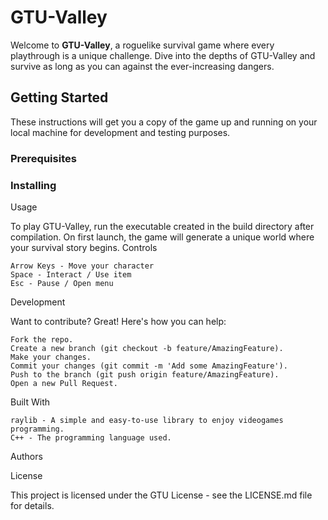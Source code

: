 # GTU-Valley

Welcome to **GTU-Valley**, a roguelike survival game where every playthrough is a unique challenge. Dive into the depths of GTU-Valley and survive as long as you can against the ever-increasing dangers.

## Getting Started

These instructions will get you a copy of the game up and running on your local machine for development and testing purposes.

### Prerequisites

### Installing

Usage

To play GTU-Valley, run the executable created in the build directory after compilation. On first launch, the game will generate a unique world where your survival story begins.
Controls

    Arrow Keys - Move your character
    Space - Interact / Use item
    Esc - Pause / Open menu

Development

Want to contribute? Great! Here's how you can help: 

    Fork the repo.
    Create a new branch (git checkout -b feature/AmazingFeature).
    Make your changes.
    Commit your changes (git commit -m 'Add some AmazingFeature').
    Push to the branch (git push origin feature/AmazingFeature).
    Open a new Pull Request.

Built With

    raylib - A simple and easy-to-use library to enjoy videogames programming.
    C++ - The programming language used.

Authors

License

This project is licensed under the GTU License - see the LICENSE.md file for details.
